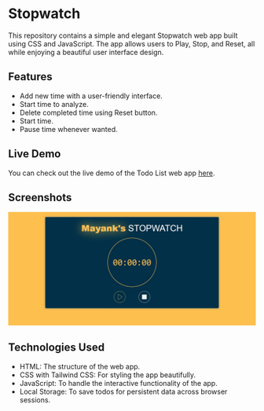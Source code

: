 # Stopwatch

This repository contains a simple and elegant Stopwatch web app built using CSS and JavaScript. The app allows users to Play, Stop, and Reset, all while enjoying a beautiful user interface design.

## Features

- Add new time with a user-friendly interface.
- Start time to analyze.
- Delete completed time using Reset button.
- Start time.
- Pause time whenever wanted.

## Live Demo

You can check out the live demo of the Todo List web app [here](https://mayankmp.github.io/Stopwatch/).

## Screenshots

![image](preview.jpg)


## Technologies Used

- HTML: The structure of the web app.
- CSS with Tailwind CSS: For styling the app beautifully.
- JavaScript: To handle the interactive functionality of the app.
- Local Storage: To save todos for persistent data across browser sessions.



